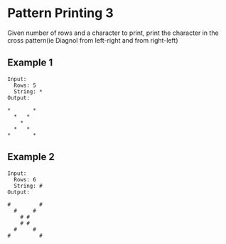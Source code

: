 # Pattern Printing 3

Given number of rows and a character to print, print the character in the cross pattern(ie Diagnol from left-right and from right-left)

## Example 1

```
Input:
  Rows: 5
  String: *
Output:

*       *
  *   *
    *
  *   *
*       *

```

## Example 2

```
Input:
  Rows: 6
  String: #
Output:

#         #
  #     #
    # #
    # #
  #     #
#         #

```
